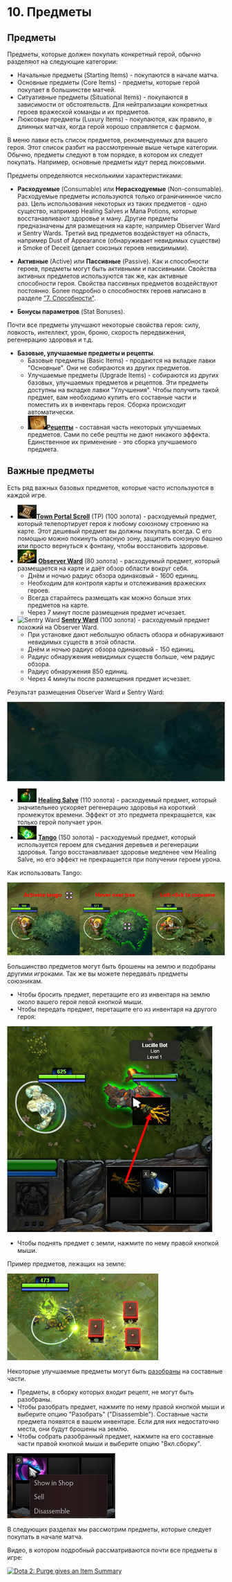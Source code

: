 # 10. Предметы

## Предметы

Предметы, которые должен покупать конкретный герой, обычно разделяют на следующие категории:

* Начальные предметы (Starting Items) - покупаются в начале матча.
* Основные предметы (Core Items) - предметы, которые герой покупает в большинстве матчей.
* Ситуативные предметы (Situational Items) - покупаются в зависимости от обстоятельств. Для нейтрализации конкретных героев вражеской команды и их предметов.
* Люксовые предметы (Luxury Items) - покупаются, как правило, в длинных матчах, когда герой хорошо справляется с фармом.

В меню лавки есть список предметов, рекомендуемых для вашего героя. Этот список разбит на рассмотренные выше четыре категории. Обычно, предметы следуют в том порядке, в котором их следует покупать. Например, основные предметы идут перед люксовыми.

Предметы определяются несколькими характеристиками:

* **Расходуемые** (Consumable) или **Нерасходуемые** (Non-consumable).
Расходуемые предметы используются только ограничиннное число раз. Цель использования некоторых из таких предметов - одно существо, например Healing Salves и Mana Potions, которые восстанавливают здоровье и ману. Другие предметы предназначены для размещения на карте, например Observer Ward и Sentry Wards. Третий вид предметов воздействует на область, например Dust of Appearance (обнаруживает невидимых существи) и Smoke of Deceit (делает союзных героев невидимыми).

* **Активные** (Active) или **Пассивные** (Passive).
Как и способности героев, предметы могут быть активными и пассивными. Свойства активных предметов используются так же, как активные способности героя. Свойства пассивных предметов воздействуют постоянно. Более подробно о способностях героев написано в разделе ["7. Способности"](7_abilities.md).

* **Бонусы параметров** (Stat Bonuses).

Почти все предметы улучшают некоторые свойства героя: силу, ловкость, интеллект, урон, броню, скорость передвижения, регенерацию здоровья и т.д.

* **Базовые, улучшаемые предметы и рецепты**.
    * Базовые предметы (Basic Items) - продаются на вкладке лавки "Основные". Они не собираются из других предметов.
    * Улучшаемые предметы (Upgrade Items) - собираются из других базовых, улучшаемых предметов и рецептов. Эти предметы доступны на вкладке лавки "Улучшения". Чтобы получить такой предмет, вам необходимо купить его составные части и поместить их в инвентарь героя. Сборка происходит автоматически.
    * ![Рецепт](images/10.11_recipe.png)[**Рецепты**](https://dota2-ru.gamepedia.com/%D0%A0%D0%B5%D1%86%D0%B5%D0%BF%D1%82%D1%8B) - составная часть некоторых улучшаемых предметов. Сами по себе рецпты не дают никакого эффекта. Единственное их применение - это сборка улучшаемого предмета.

## Важные предметы

Есть ряд важных базовых предметов, которые часто используются в каждой игре.

* ![Town Portal](images/10.1_town_portal.png)[**Town Portal Scroll**](https://dota2-ru.gamepedia.com/Town_Portal_Scroll) (TP) (100 золота) - расходуемый предмет, который телепортирует героя к любому союзному строению на карте. Этот дешевый предмет вы должны покупать всегда. С его помощью можно покинуть опасную зону, защитить союзную башню или просто вернуться к фонтану, чтобы восстановить здоровье.
* ![Observer Ward](images/10.2_observer_ward.png) [**Observer Ward**](https://dota2-ru.gamepedia.com/Observer_Ward) (80 золота) - расходуемый предмет, который размещается на карте и даёт обзор области вокруг себя.
    * Днём и ночью радиус обзора одинаковый - 1600 единиц.
    * Необходим для контроля карты и отслеживания вражеских героев.
    * Всегда старайтесь размещать как можно больше этих предметов на карте.
    * Через 7 минут после размещения предмет исчезает.
* ![Sentry Ward](images/images/10.3_sentry_ward.png) [**Sentry Ward**](https://dota2-ru.gamepedia.com/Sentry_Ward) (100 золота) - расходуемый предмет похожий на Observer Ward.
    * При установке дают небольшую область обзора и обнаруживают невидимых существ в этой области.
    * Днём и ночью радиус обзора одинаковый - 150 единиц.
    * Радиус обнаружения невидимых существ больше, чем радиус обзора.
    * Радиус обнаружения 850 единиц.
    * Через 4 минуты после размещения предмет исчезает.

Результат размещения Observer Ward и Sentry Ward:

![Размещение вардов](images/10.4_wards.gif)

* ![Healing Salve](images/10.5_healing_salve.png) [**Healing Salve**](https://dota2-ru.gamepedia.com/Healing_Salve) (110 золота) - расходуемый предмет, который значительнео ускоряет регенерацию здоровья на короткий промежуток времени. Эффект от это предмета прекращается, как только герой получает урон.
* ![Tango](images/10.6_tango.png) [**Tango**](https://dota2-ru.gamepedia.com/Tango) (150 золота) - расходуемый предмет, который используется героем для съедания деревьев и регенерации здоровья. Tango восстанавливает здоровье медленее чем Healing Salve, но его эффект не прекращается при получении героем урона.

Как использовать Tango:

![Использование Tango](images/10.7_tango_usage.png)

Большинство предметов могут быть брошены на землю и подобраны другими игроками. Так же вы можете передавать предметы союзникам.

* Чтобы бросить предмет, перетащите его из инвентаря на землю около вашего героя левой кнопкой мыши.
* Чтобы передать предмет, перетащите его из инвентаря на другого героя:

![Передача предмета](images/10.8_give_item.png)

* Чтобы поднять предмет с земли, нажмите по нему правой кнопкой мыши.

Пример предметов, лежащих на земле:

![Предметы на земле](images/10.9_drop_item.png)

Некоторые улучшаемые предметы могут быть [разобраны](https://dota2-ru.gamepedia.com/%D0%A0%D0%B0%D0%B7%D0%B1%D0%BE%D1%80%D0%BA%D0%B0_%D0%BF%D1%80%D0%B5%D0%B4%D0%BC%D0%B5%D1%82%D0%BE%D0%B2) на составные части.

* Предметы, в сборку которых входит рецепт, не могут быть разобраны.
* Чтобы разобрать предмет, нажмите по нему правой кнопкой мыши и выберите опцию "Разобрать" ("Disassemble"). Составные части предмета появятся в вашем инвентаре. Если для них недостаточно места, они будут брошены на землю.
* Чтобы собрать разобранный предмет, нажмите на его составные части правой кнопкой мыши и выберите опцию "Вкл.сборку".

![Разборка предмета](images/10.10_disassemble_item.png)

В следующих разделах мы рассмотрим предметы, которые следует покупать в начале матча.

Видео, в котором подробный рассматриваются почти все предметы в игре:

[![Dota 2: Purge gives an Item Summary](http://img.youtube.com/vi/R9-qHJGIUvU/0.jpg)](https://www.youtube.com/watch?v=R9-qHJGIUvU)
